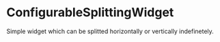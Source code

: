 ConfigurableSplittingWidget
===========================

Simple widget which can be splitted horizontally or vertically indefinetely.
